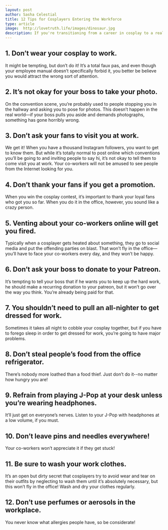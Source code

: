 ```yaml
---
layout: post
author: Sasha Celestial
title: 12 Tips for Cosplayers Entering the Workforce
type: article
image:  http://lovetruth.life/images/dinosaur.jpg
description: If you're transitioning from a career in cosplay to a real job, you need these tips!
---
```

[](/images/dinosaur.jpg)
## 1. Don’t wear your cosplay to work. 

It might be tempting, but don’t do it!  It’s a total faux pas, and even though your employee manual doesn’t specifically forbid it, you better be believe you would attract the wrong sort of attention.

## 2. It’s not okay for your boss to take your photo.

On the convention scene, you’re probably used to people stopping you in the hallway and asking you to pose for photos.  This doesn’t happen in the real world—if your boss pulls you aside and demands photographs, something has gone horribly wrong.

## 3. Don’t ask your fans to visit you at work.

We get it!  When you have a thousand Instagram followers, you want to get to know them.  But while it’s totally normal to post online which conventions you’ll be going to and inviting people to say hi, it’s not okay to tell them to come visit you at work.  Your co-workers will not be amused to see people from the Internet looking for you.

## 4. Don’t thank your fans if you get a promotion.

When you win the cosplay contest, it’s important to thank your loyal fans who got you so far.  When you do it in the office, however, you sound like a crazy person.

## 5. Venting about your co-workers online will get you fired.

Typically when a cosplayer gets heated about something, they go to social media and put the offending parties on blast.  That won’t fly in the office—you’ll have to face your co-workers every day, and they won’t be happy.

## 6. Don’t ask your boss to donate to your Patreon.
It’s tempting to tell your boss that if he wants you to keep up the hard work, he should make a recurring donation to your patreon, but it won’t go over the way you think.  You’re already being paid for that.
 
## 7. You shouldn’t need to pull an all-nighter to get dressed for work.
Sometimes it takes all night to cobble your cosplay together, but if you have to forego sleep in order to get dressed for work, you’re going to have major problems.

## 8. Don’t steal people’s food from the office refrigerator.

There’s nobody more loathed than a food thief.  Just don’t do it--no matter how hungry you are!

## 9. Refrain from playing J-Pop at your desk unless you’re wearing headphones.

It’ll just get on everyone’s nerves.  Listen to your J-Pop with headphones at a low volume, if you must.

## 10. Don’t leave pins and needles everywhere!

Your co-workers won’t appreciate it if they get stuck!

## 11. Be sure to wash your work clothes.

It’s an open but dirty secret that cosplayers try to avoid wear and tear on their outfits by neglecting to wash them until it’s absolutely necessary, but this won’t fly in the office!  Wash and dry your clothes regularly.

## 12. Don’t use perfumes or aerosols in the workplace.

You never know what allergies people have, so be considerate!

